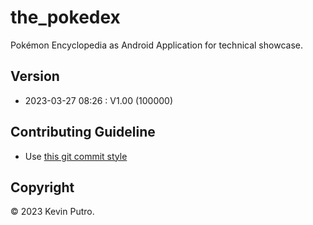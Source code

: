 # the_pokedex

Pokémon Encyclopedia as Android Application for technical showcase.

## Version

- 2023-03-27 08:26 : V1.00 (100000)


## Contributing Guideline

* Use [this git commit style](https://karma-runner.github.io/6.4/dev/git-commit-msg.html)


## Copyright

&copy; 2023 Kevin Putro.